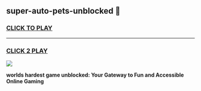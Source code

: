 
## super-auto-pets-unblocked 👋
<h3>
<a href="https://premium.freeplayer.one?title=super-auto-pets-unblocked&ref=14F">CLICK TO PLAY</a></h3>
<hr>

<h3>
<a href="https://premium.freeplayer.one?title=super-auto-pets-unblocked&ref=14F">CLICK 2 PLAY</a>
  
</h3>

<a href="https://premium.freeplayer.one?title=super-auto-pets-unblocked&ref=12F/"><img src="https://clearcache.store/games.png"></a>


**worlds hardest game unblocked: Your Gateway to Fun and Accessible Online Gaming**
